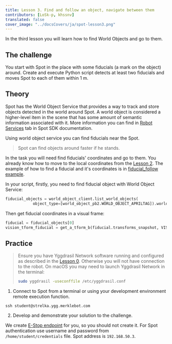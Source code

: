 ```yaml
---
title: Lesson 3. Find and follow an object, navigate between them
contributors: [LoSk-p, khssnv]
translated: false
cover_image: "../docsCovers/ja/spot-lesson3.png"
---
```


In the third lesson you will learn how to find World Objects and go to them.

## The challenge

You start with Spot in the place with some fiducials (a mark on the object) around. Create and execute Python script detects at least two fiducials and moves Spot to each of them within 1 m.

## Theory

Spot has the World Object Service that provides a way to track and store objects detected in the world around Spot. A world object is considered a higher-level item in the scene that has some amount of semantic information associated with it. More information you can find in [Robot Services](https://dev.bostondynamics.com/docs/concepts/robot_services#world-object) tab in Spot SDK documentation.

Using world object service you can find fiducials near the Spot. 

> Spot can find objects around faster if he stands.

In the task you will need find fiducials' coordinates and go to them. You already know how to move to the local coordinates from the [Lesson 2](/docs/en/spot-lesson2.md). The example of how to find a fiducial and it's coordinates is in [fiducial_follow example](https://github.com/boston-dynamics/spot-sdk/blob/7ce5c5f31f4e1e45e9ff4be29fb097e258b75919/python/examples/fiducial_follow/fiducial_follow.py).

In your script, firstly, you need to find fiducial object with World Object Service:

```python
fiducial_objects = world_object_client.list_world_objects(
            object_type=[world_object_pb2.WORLD_OBJECT_APRILTAG]).world_objects
```

Then get fiducial coordinates in a visual frame:

```python
fiducial = fiducial_objects[0]
vision_tform_fiducial = get_a_tform_b(fiducial.transforms_snapshot, VISION_FRAME_NAME,fiducial.apriltag_properties.frame_name_fiducial.to_proto()
```
## Practice

> Ensure you have Yggdrasil Network software running and configured as described in the [Lesson 0](/docs/spot-lesson0). Otherwise you will not have connection to the robot.
> On macOS you may need to launch Yggdrasil Network in the terminal:
> ```bash
> sudo yggdrasil -useconffile /etc/yggdrasil.conf
> ```

1. Connect to Spot from a terminal or using your development environment remote execution function.

```console
ssh student@strelka.ygg.merklebot.com
```

2. Develop and demonstrate your solution to the challenge.

We create [E-Stop endpoint](https://dev.bostondynamics.com/python/examples/estop/readme) for you, so you should not create it.
For Spot authentication use username and password from `/home/student/credentials` file.
Spot address is `192.168.50.3`.
